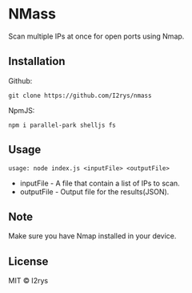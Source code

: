 # NMass
Scan multiple IPs at once for open ports using Nmap.

## Installation
Github:
```
git clone https://github.com/I2rys/nmass
```

NpmJS:
```
npm i parallel-park shelljs fs
```

## Usage
```
usage: node index.js <inputFile> <outputFile>
```
    
- inputFile - A file that contain a list of IPs to scan.
- outputFile - Output file for the results(JSON).

## Note
Make sure you have Nmap installed in your device.

## License
MIT © I2rys